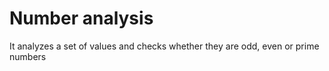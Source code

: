 # Number analysis
 It analyzes a set of values and checks whether they are odd, even or prime numbers
